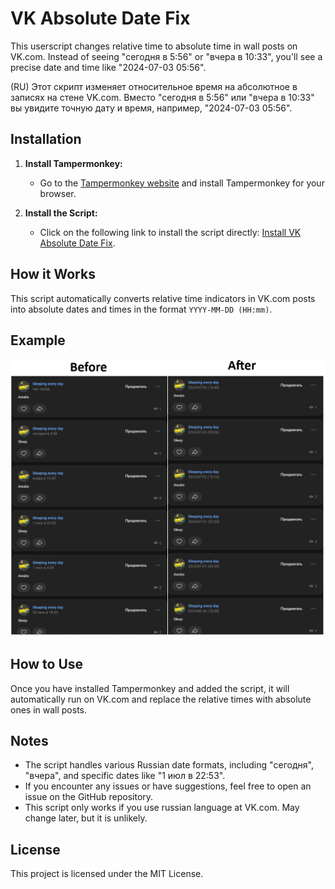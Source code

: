 # VK Absolute Date Fix

This userscript changes relative time to absolute time in wall posts on VK.com. Instead of seeing "сегодня в 5:56" or "вчера в 10:33", you'll see a precise date and time like "2024-07-03 05:56".

(RU) Этот скрипт изменяет относительное время на абсолютное в записях на стене VK.com. Вместо "сегодня в 5:56" или "вчера в 10:33" вы увидите точную дату и время, например, "2024-07-03 05:56". 

## Installation

1. **Install Tampermonkey:**
   - Go to the [Tampermonkey website](https://www.tampermonkey.net/scripts.php) and install Tampermonkey for your browser.

2. **Install the Script:**
   - Click on the following link to install the script directly: [Install VK Absolute Date Fix](https://github.com/dphdmn/VKabsolutedate/raw/main/VK%20absolute%20time%20fix-2024-07-03.user.js).

## How it Works

This script automatically converts relative time indicators in VK.com posts into absolute dates and times in the format `YYYY-MM-DD (HH:mm)`.

## Example

![Example](Example.png)

## How to Use

Once you have installed Tampermonkey and added the script, it will automatically run on VK.com and replace the relative times with absolute ones in wall posts.

## Notes

- The script handles various Russian date formats, including "сегодня", "вчера", and specific dates like "1 июл в 22:53".
- If you encounter any issues or have suggestions, feel free to open an issue on the GitHub repository.
- This script only works if you use russian language at VK.com. May change later, but it is unlikely.

## License

This project is licensed under the MIT License.
